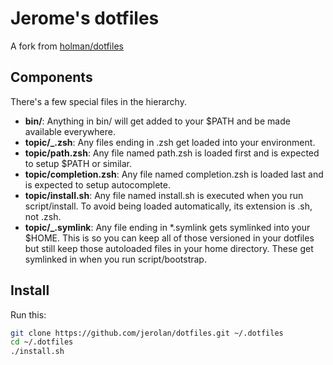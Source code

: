 # Jerome's dotfiles

A fork from [holman/dotfiles](https://github.com/holman/dotfiles)

## Components

There's a few special files in the hierarchy.

- **bin/**: Anything in bin/ will get added to your $PATH and be made available everywhere.
- **topic/\_.zsh**: Any files ending in .zsh get loaded into your environment.
- **topic/path.zsh**: Any file named path.zsh is loaded first and is expected to setup $PATH or similar.
- **topic/completion.zsh**: Any file named completion.zsh is loaded last and is expected to setup autocomplete.
- **topic/install.sh**: Any file named install.sh is executed when you run script/install. To avoid being loaded automatically, its extension is .sh, not .zsh.
- **topic/\_.symlink**: Any file ending in \*.symlink gets symlinked into your $HOME. This is so you can keep all of those versioned in your dotfiles but still keep those autoloaded files in your home directory. These get symlinked in when you run script/bootstrap.

## Install

Run this:

```sh
git clone https://github.com/jerolan/dotfiles.git ~/.dotfiles
cd ~/.dotfiles
./install.sh
```

